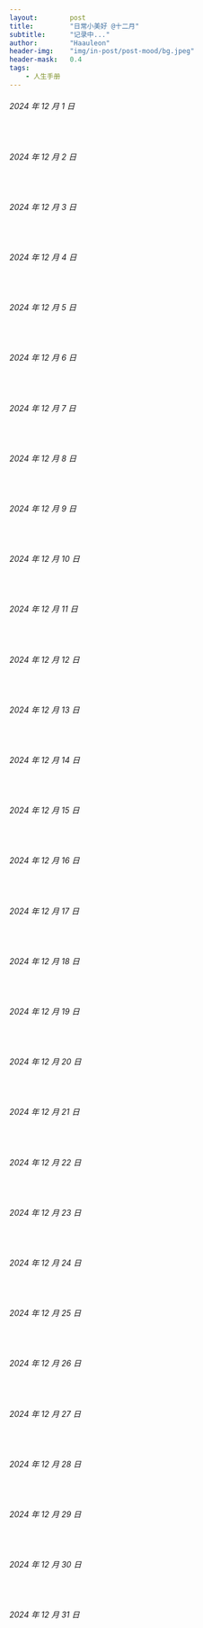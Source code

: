 ```yaml
---
layout:        post
title:         "日常小美好 @十二月"
subtitle:      "记录中..."
author:        "Haauleon"
header-img:    "img/in-post/post-mood/bg.jpeg"
header-mask:   0.4
tags:
    - 人生手册
---
```


###### 2024 年 12 月 1 日
&emsp;&emsp;

###### 2024 年 12 月 2 日
&emsp;&emsp;

###### 2024 年 12 月 3 日
&emsp;&emsp;

###### 2024 年 12 月 4 日
&emsp;&emsp;

###### 2024 年 12 月 5 日
&emsp;&emsp;

###### 2024 年 12 月 6 日
&emsp;&emsp;

###### 2024 年 12 月 7 日
&emsp;&emsp;

###### 2024 年 12 月 8 日
&emsp;&emsp;

###### 2024 年 12 月 9 日
&emsp;&emsp;

###### 2024 年 12 月 10 日
&emsp;&emsp;

###### 2024 年 12 月 11 日
&emsp;&emsp;

###### 2024 年 12 月 12 日
&emsp;&emsp;

###### 2024 年 12 月 13 日
&emsp;&emsp;

###### 2024 年 12 月 14 日
&emsp;&emsp;

###### 2024 年 12 月 15 日
&emsp;&emsp;

###### 2024 年 12 月 16 日
&emsp;&emsp;

###### 2024 年 12 月 17 日
&emsp;&emsp;

###### 2024 年 12 月 18 日
&emsp;&emsp;

###### 2024 年 12 月 19 日
&emsp;&emsp;

###### 2024 年 12 月 20 日
&emsp;&emsp;

###### 2024 年 12 月 21 日
&emsp;&emsp;

###### 2024 年 12 月 22 日
&emsp;&emsp;

###### 2024 年 12 月 23 日
&emsp;&emsp;

###### 2024 年 12 月 24 日
&emsp;&emsp;

###### 2024 年 12 月 25 日
&emsp;&emsp;

###### 2024 年 12 月 26 日
&emsp;&emsp;

###### 2024 年 12 月 27 日
&emsp;&emsp;

###### 2024 年 12 月 28 日
&emsp;&emsp;

###### 2024 年 12 月 29 日
&emsp;&emsp;

###### 2024 年 12 月 30 日
&emsp;&emsp;

###### 2024 年 12 月 31 日
&emsp;&emsp;
